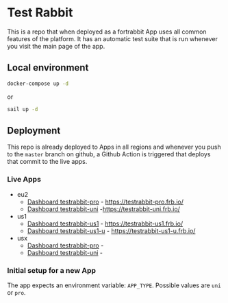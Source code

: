 # Test Rabbit

This is a repo that when deployed as a fortrabbit App uses all common features of the platform. It has an automatic test suite that is run whenever you visit the main page of the app.

## Local environment

```bash
docker-compose up -d
```

or

```bash
sail up -d
```

## Deployment

This repo is already deployed to Apps in all regions and whenever you push to the `master` branch on github, a Github Action is triggered that deploys that commit to the live apps.

### Live Apps
- eu2
    - [Dashboard testrabbit-pro](https://dashboard.fortrabbit.com/apps/testrabbit-pro) - https://testrabbit-pro.frb.io/
    - [Dashboard testrabbit-uni](https://dashboard.fortrabbit.com/apps/testrabbit-uni) -https://testrabbit-uni.frb.io/
- us1
    - [Dashboard testrabbit-us1](https://dashboard.fortrabbit.com/apps/testrabbit-us1) - https://testrabbit-us1.frb.io/
    - [Dashboard testrabbit-us1-u](https://dashboard.fortrabbit.com/apps/testrabbit-us1-u) - https://testrabbit-us1-u.frb.io/
- usx
    - [Dashboard testrabbit-pro](https://dashboard-dev.frbit.com/apps/testrabbit-pro) - 
    - [Dashboard testrabbit-uni](https://dashboard-dev.frbit.com/apps/testrabbit-uni) - 

### Initial setup for a new App

The app expects an environment variable: `APP_TYPE`. Possible values are `uni` or `pro`.

